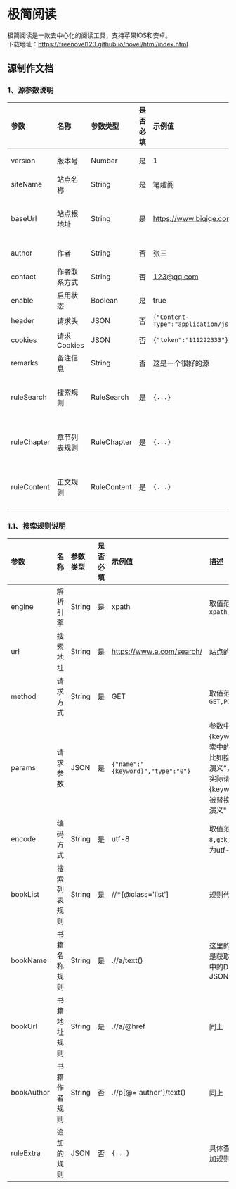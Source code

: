 # 极简阅读

极简阅读是一款去中心化的阅读工具，支持苹果IOS和安卓。\
下载地址：<https://freenovel123.github.io/novel/html/index.html>

## 源制作文档

### 1、源参数说明

| 参数          | 名称        | 参数类型        | 是否必填 | 示例值                                   | 描述             |
| :---------- | :-------- | :---------- | :--- | :------------------------------------ | :------------- |
| version     | 版本号       | Number      | 是    | 1                                     | 版本更新标记         |
| siteName    | 站点名称      | String      | 是    | 笔趣阁                                   | 站点的名称          |
| baseUrl     | 站点根地址     | String      | 是    | <https://www.biqige.com/>             | url地址的末尾必须以/结尾 |
| author      | 作者        | String      | 否    | 张三                                    | 作者的名称          |
| contact     | 作者联系方式    | String      | 否    | <123@qq.com>                          | 作者联系方式         |
| enable      | 启用状态      | Boolean     | 是    | true                                  | 是否使用该源         |
| header      | 请求头       | JSON        | 否    | `{"Content-Type":"application/json"}` | 请求头            |
| cookies     | 请求Cookies | JSON        | 否    | `{"token":"111222333"}`               | 请求的Cookies     |
| remarks     | 备注信息      | String      | 否    | 这是一个很好的源                              |                |
| ruleSearch  | 搜索规则      | RuleSearch  | 是    | `{...}`                               | 具体查看1.1搜索规则说明  |
| ruleChapter | 章节列表规则    | RuleChapter | 是    | `{...}`                               | 具体查看1.2搜索规则说明  |
| ruleContent | 正文规则      | RuleContent | 是    | `{...}`                               | 具体查看1.3搜索规则说明  |

### 1.1、搜索规则说明

| 参数         | 名称     | 参数类型   | 是否必填 | 示例值                               | 描述 |
| :---------- | :-------- | :---------- | :--- | :------------------------------------ | :------------- |
| engine     | 解析引擎   | String | 是    | xpath                             | 取值范围`xpath,jsonpath`  |
| url        | 搜索地址   | String | 是    | <https://www.a.com/search/>       | 站点的搜索地址                                                         |
| method     | 请求方式   | String | 是    | GET                               | 取值范围`GET,POST`                                                  |
| params     | 请求参数   | JSON   | 是    | `{"name":"{keyword}","type":"0"}` | 参数中的{keyword}是搜索中的关键字，比如搜索”三国演义“，那么在实际请求中"{keyword}"会被替换成"三国演义" |
| encode     | 编码方式   | String | 是    | utf-8                             | 取值范围`utf-8,gbk`，默认认为utf-8                                       |
| bookList   | 搜索列表规则 | String | 是    | //\*\[@class\='list']             | 规则代码                                                            |
| bookName   | 书籍名称规则 | String | 是    | .//a/text()                       | 这里的取值方式是获取bookList中的Dom或者JSON                                   |
| bookUrl    | 书籍地址规则 | String | 是    | .//a/@href                        | 同上                                                              |
| bookAuthor | 书籍作者规则 | String | 否    | .//p\[@\='author']/text()         | 同上                                                              |
| ruleExtra  | 追加的规则  | JSON   | 否    | `{...}`                           | 具体查看1.4追加规则说明                                                   |

